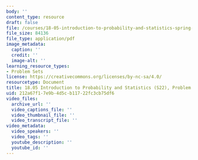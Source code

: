 ```yaml
---
body: ''
content_type: resource
draft: false
file: /courses/18-05-introduction-to-probability-and-statistics-spring-2022/mit18_05_s22_pset09.pdf
file_size: 84136
file_type: application/pdf
image_metadata:
  caption: ''
  credit: ''
  image-alt: ''
learning_resource_types:
- Problem Sets
license: https://creativecommons.org/licenses/by-nc-sa/4.0/
resourcetype: Document
title: 18.05 Introduction to Probability and Statistics (S22), Problem Set 09
uid: 212a67f1-7e9b-4d5c-b117-22fc3cb75df6
video_files:
  archive_url: ''
  video_captions_file: ''
  video_thumbnail_file: ''
  video_transcript_file: ''
video_metadata:
  video_speakers: ''
  video_tags: ''
  youtube_description: ''
  youtube_id: ''
---
```

